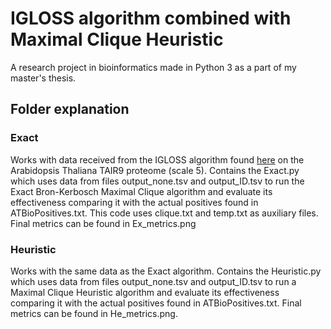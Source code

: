 # IGLOSS algorithm combined with Maximal Clique Heuristic

A research project in bioinformatics made in Python 3 as a part of my master's thesis.

## Folder explanation

### Exact

Works with data received from the IGLOSS algorithm found [here](http://compbioserv.math.hr/igloss/) on the Arabidopsis Thaliana TAIR9 proteome (scale 5).
Contains the Exact.py which uses data from files output_none.tsv and output_ID.tsv to run the Exact Bron-Kerbosch Maximal Clique algorithm and evaluate its effectiveness comparing it with the actual positives found in ATBioPositives.txt.
This code uses clique.txt and temp.txt as auxiliary files.
Final metrics can be found in Ex_metrics.png

### Heuristic

Works with the same data as the Exact algorithm.
Contains the Heuristic.py which uses data from files output_none.tsv and output_ID.tsv to run a Maximal Clique Heuristic algorithm and evaluate its effectiveness comparing it with the actual positives found in ATBioPositives.txt.
Final metrics can be found in He_metrics.png.

